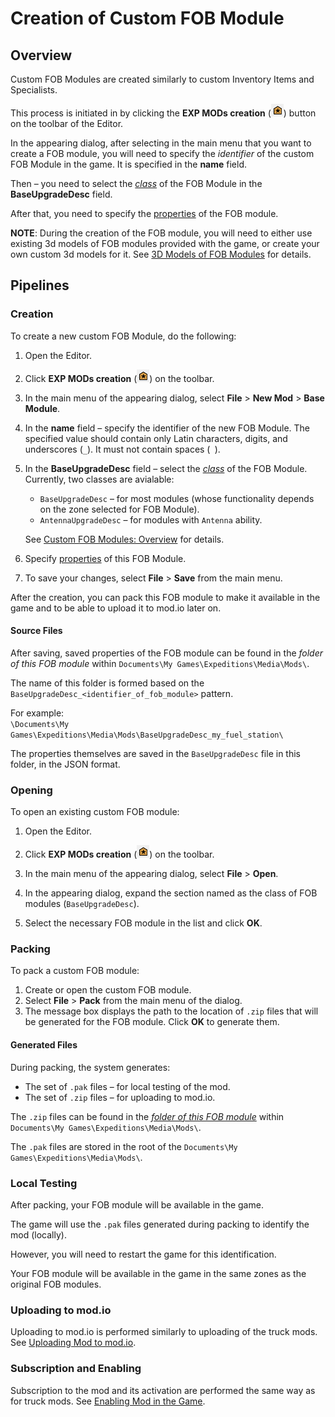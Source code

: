 # Creation of Custom FOB Module

## Overview
Custom FOB Modules are created similarly to custom Inventory Items and Specialists.

This process is initiated in by clicking the **EXP MODs creation** (![](./../../map_modding/creating_a_map/media/exp_mods_creation_button.png)) button on the toolbar of the Editor.

In the appearing dialog, after selecting in the main menu that you want to create a FOB module, you will need to specify the *identifier* of the custom FOB Module in the game. It is specified in the **name** field.

Then – you need to select the [*class*][class] of the FOB Module in the **BaseUpgradeDesc** field. 

After that, you need to specify the [properties][properties] of the FOB module. 

**NOTE**: During the creation of the FOB module, you will need to either use existing 3d models of FOB modules provided with the game, or create your own custom 3d models for it. See [3D Models of FOB Modules][3d_models_of_fob_modules] for details.   


## Pipelines

### Creation

To create a new custom FOB Module, do the following:

1.  Open the Editor. 

2.  Click **EXP MODs creation** (![](./../../map_modding/creating_a_map/media/exp_mods_creation_button.png)) on the toolbar.

3.  In the main menu of the appearing dialog, select **File** \> **New Mod** \> **Base Module**.

4.  In the **name** field – specify the identifier of the new FOB Module. The specified value should contain only Latin characters, digits, and underscores (`_`). It must not contain spaces (` `).

5.  In the **BaseUpgradeDesc** field – select the [*class*][class] of the FOB Module. Currently, two classes are avialable:

    -   `BaseUpgradeDesc` – for most modules (whose functionality depends on the zone selected for FOB Module).
    -   `AntennaUpgradeDesc` – for modules with `Antenna` ability.

    See [Custom FOB Modules: Overview][class] for details.

6.  Specify [properties][properties] of this FOB Module.

7.  To save your changes, select **File** \> **Save** from the main menu.

After the creation, you can pack this FOB module to make it available in the game and to be able to upload it to mod.io later on.

#### Source Files
After saving, saved properties of the FOB module can be found in the *folder of this FOB module* within `Documents\My Games\Expeditions\Media\Mods\`. 

The name of this folder is formed based on the `BaseUpgradeDesc_<identifier_of_fob_module>` pattern.

For example:  
`\Documents\My Games\Expeditions\Media\Mods\BaseUpgradeDesc_my_fuel_station\`

The properties themselves are saved in the `BaseUpgradeDesc` file in this folder, in the JSON format.

### Opening
To open an existing custom FOB module:

1.  Open the Editor. 

2.  Click **EXP MODs creation** (![](./../../map_modding/creating_a_map/media/exp_mods_creation_button.png)) on the toolbar.

3.  In the main menu of the appearing dialog, select **File** \> **Open**.

4.  In the appearing dialog, expand the section named as the class of FOB modules (`BaseUpgradeDesc`).

5.  Select the necessary FOB module in the list and click **OK**.


### Packing

To pack a custom FOB module:

1.  Create or open the custom FOB module.
2.  Select **File** \> **Pack** from the main menu of the dialog.
3.  The message box displays the path to the location of `.zip` files that will be generated for the FOB module. Click **OK** to generate them.

#### Generated Files
During packing, the system generates:

-   The set of `.pak` files – for local testing of the mod.
-   The set of `.zip` files – for uploading to mod.io.

The `.zip` files can be found in the [*folder of this FOB module*](#source-files) within `Documents\My Games\Expeditions\Media\Mods\`.

The `.pak` files are stored in the root of the `Documents\My Games\Expeditions\Media\Mods\`. 


### Local Testing
After packing, your FOB module will be available in the game.

The game will use the `.pak` files generated during packing to identify the mod (locally).

However, you will need to restart the game for this identification.

Your FOB module will be available in the game in the same zones as the original FOB modules.


### Uploading to mod.io 
Uploading to mod.io is performed similarly to uploading of the truck mods. See [Uploading Mod to mod.io][uploading].


### Subscription and Enabling  
Subscription to the mod and its activation are performed the same way as for truck mods. See [Enabling Mod in the Game][enabling].



[class]: ./custom_fob_modules_overview.md#classes
[properties]: ./general_properties_of_fob_modules.md
[3d_models_of_fob_modules]: ./3d_models_of_fob_modules.md
[uploading]: ./../../truck_modding/getting_started/sample_mod_by_the_game/uploading_mod_to_mod_io.md
[enabling]: ./../../truck_modding/getting_started/sample_mod_by_the_game/enabling_mod_in_the_game.md